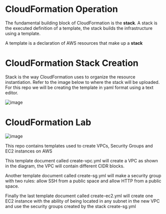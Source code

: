 # CloudFormation Operation 

The fundamental building block of CloudFormation is the **stack**. A stack is the executed definition of a template, the stack builds the infrastructure using a template. 

A template is a declaration of AWS resources that make up a **stack**

# CloudFormation Stack Creation

Stack is the way CloudFormation uses to organize the resource instantiation. Refer to the image below to where the stack will be uploaded. For this repo we will be creating the template in yaml format using a text editor. 

![image](https://user-images.githubusercontent.com/52250306/162585477-fdc30c6c-4640-4cf6-b7f3-4038fab5a9a7.png)

# CloudFormation Lab 

![image](https://user-images.githubusercontent.com/52250306/162491050-60b0e757-fe8d-413d-b123-124ff7993b70.png)

  This repo contains templates used to create VPCs, Security Groups and EC2 instances on AWS

  This template document called create-vpc.yml will create a VPC as shown in the diagram, the VPC will contain different CIDR blocks. 

  Another template document called create-sg.yml will make a security group with two rules: allow SSH from a public space and allow HTTP from a public space.

  Finally the last template document called create-ec2.yml will create one EC2 instance with the ability of being located in any subnet in the new VPC and use the security groups created by the stack create-sg.yml 
  
  
  
  
